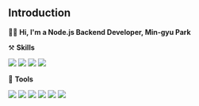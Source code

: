 ## Introduction

👋🏻 **Hi, I'm a Node.js Backend Developer, Min-gyu Park**   

⚒ **Skills**

<img src="https://img.shields.io/badge/JavaScript-F7DF1E?style=round-square&logo=JavaScript&logoColor=white"/> <img src="https://img.shields.io/badge/Node.js-339933?style=round-square&logo=Node.js&logoColor=white"/> <img src="https://img.shields.io/badge/MySQL-4479A1?style=round-square&logo=MySQL&logoColor=white"/> <img src="https://img.shields.io/badge/Sequelize-52B0E7?style=round-square&logo=Sequelize&logoColor=white"/>

🤝 **Tools**

<img src="https://img.shields.io/badge/VS Code-007ACC?style=round-square&logo=Visual Studio Code&logoColor=white"/> <img src="https://img.shields.io/badge/GitHub-181717?style=round-square&logo=Github&logoColor=white"/> <img src="https://img.shields.io/badge/Swagger-85EA2D?style=round-square&logo=Swagger&logoColor=white"/>  <img src="https://img.shields.io/badge/Postman-FF6C37?style=round-square&logo=Postman&logoColor=white"/> <img src="https://img.shields.io/badge/Slack-4A154B?style=round-square&logo=Slack&logoColor=white"/> <img src="https://img.shields.io/badge/Notion-ffffff?style=round-square&logo=Notion&logoColor=black"/>
